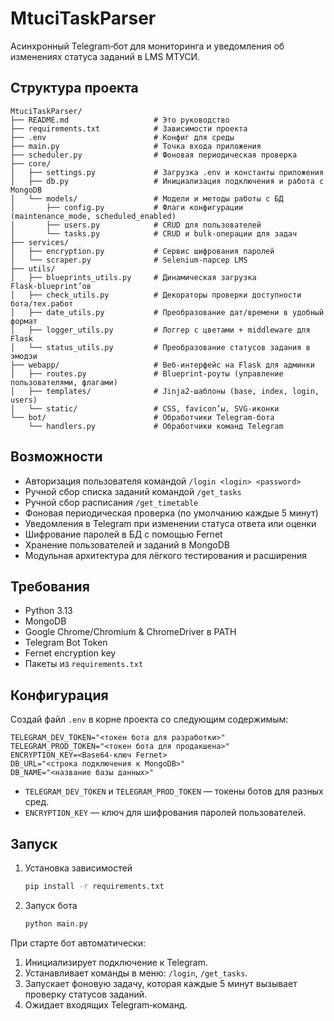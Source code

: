 # MtuciTaskParser

Асинхронный Telegram‑бот для мониторинга и уведомления об изменениях статуса заданий в LMS МТУСИ.

## Структура проекта

```
MtuciTaskParser/
├── README.md                   # Это руководство
├── requirements.txt            # Зависимости проекта
├── .env                        # Конфиг для среды
├── main.py                     # Точка входа приложения
├── scheduler.py                # Фоновая периодическая проверка
├── core/
│   ├── settings.py             # Загрузка .env и константы приложения
│   ├── db.py                   # Инициализация подключения и работа с MongoDB
│   └── models/                 # Модели и методы работы с БД
│       ├── config.py           # Флаги конфигурации (maintenance_mode, scheduled_enabled)
│       ├── users.py            # CRUD для пользователей
│       └── tasks.py            # CRUD и bulk‑операции для задач
├── services/
│   ├── encryption.py           # Сервис шифрования паролей
│   └── scraper.py              # Selenium‑парсер LMS
├── utils/
│   ├── blueprints_utils.py     # Динамическая загрузка Flask‑blueprint’ов
│   ├── check_utils.py          # Декораторы проверки доступности бота/тех.работ
│   ├── date_utils.py           # Преобразование дат/времени в удобный формат
│   ├── logger_utils.py         # Логгер с цветами + middleware для Flask
│   └── status_utils.py         # Преобразование статусов задания в эмодзи
├── webapp/                     # Веб‑интерфейс на Flask для админки
│   ├── routes.py               # Blueprint‑роуты (управление пользователями, флагами)
│   ├── templates/              # Jinja2‑шаблоны (base, index, login, users)
│   └── static/                 # CSS, favicon’ы, SVG‑иконки
└── bot/                        # Обработчики Telegram‑бота
    └── handlers.py             # Обработчики команд Telegram
```

## Возможности

- Авторизация пользователя командой `/login <login> <password>`
- Ручной сбор списка заданий командой `/get_tasks`
- Ручной сбор расписания `/get_timetable`
- Фоновая периодическая проверка (по умолчанию каждые 5 минут)
- Уведомления в Telegram при изменении статуса ответа или оценки
- Шифрование паролей в БД с помощью Fernet
- Хранение пользователей и заданий в MongoDB
- Модульная архитектура для лёгкого тестирования и расширения

## Требования

- Python 3.13
- MongoDB
- Google Chrome/Chromium & ChromeDriver в PATH
- Telegram Bot Token
- Fernet encryption key
- Пакеты из `requirements.txt`

## Конфигурация

Создай файл `.env` в корне проекта со следующим содержимым:

```dotenv
TELEGRAM_DEV_TOKEN="<токен бота для разработки>"
TELEGRAM_PROD_TOKEN="<токен бота для продакшена>"
ENCRYPTION_KEY=<Base64-ключ Fernet>
DB_URL="<строка подключения к MongoDB>"
DB_NAME="<название базы данных>"
```

- `TELEGRAM_DEV_TOKEN` и `TELEGRAM_PROD_TOKEN` — токены ботов для разных сред.
- `ENCRYPTION_KEY` — ключ для шифрования паролей пользователей.

## Запуск

1. Установка зависимостей
    ```bash
    pip install -r requirements.txt
    ```

2. Запуск бота
    ```bash
    python main.py
    ```

При старте бот автоматически:
1. Инициализирует подключение к Telegram.
2. Устанавливает команды в меню: `/login`, `/get_tasks`.
3. Запускает фоновую задачу, которая каждые 5 минут вызывает проверку статусов заданий.
4. Ожидает входящих Telegram‑команд.